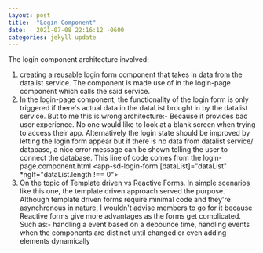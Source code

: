 ```yaml
---
layout: post
title:  "Login Component"
date:   2021-07-08 22:16:12 -0600
categories: jekyll update
---
```


 The login component architecture involved:
 1. creating a reusable login form component that takes in data from the datalist service. The component is made use of in the login-page component which calls the said service.
 2. In the login-page component, the functionality of the login form is only triggered if there's actual data in the dataList brought in by the datalist service. But to me this is wrong architecture:- Because it provides bad user experience. No one would like to look at a blank screen when trying to access their app. Alternatively the login state should be improved by letting the login form appear but if there is no data from datalist service/ database, a nice error message can be shown  telling the user to connect the database.
 This line of code comes from the login-page.component.html
 <app-sd-login-form [dataList]="dataList" *ngIf="dataList.length !== 0"> </app-sd-login-form>
 3. On the topic of Template driven vs Reactive Forms. In simple scenarios like this one, the template driven approach served the purpose. Although template driven forms require minimal code and they're asynchronous in nature, I wouldn't advise members to go for it because Reactive forms give more advantages as the forms get complicated. Such as:- handling a event based on a debounce time, handling events when the components are distinct until changed or even adding elements dynamically
 